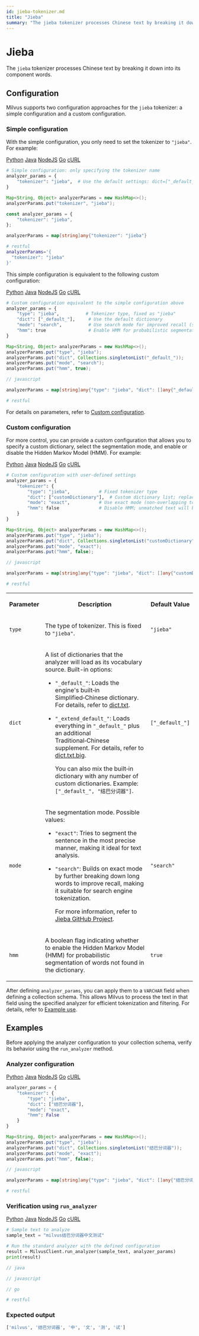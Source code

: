 ```yaml
---
id: jieba-tokenizer.md
title: "Jieba"
summary: "The jieba tokenizer processes Chinese text by breaking it down into its component words."
---
```


# Jieba

The `jieba` tokenizer processes Chinese text by breaking it down into its component words.

## Configuration

Milvus supports two configuration approaches for the `jieba` tokenizer: a simple configuration and a custom configuration.

### Simple configuration

With the simple configuration, you only need to set the tokenizer to `"jieba"`. For example:

<div class="multipleCode">
    <a href="#python">Python</a>
    <a href="#java">Java</a>
    <a href="#javascript">NodeJS</a>
    <a href="#go">Go</a>
    <a href="#bash">cURL</a>
</div>

```python
# Simple configuration: only specifying the tokenizer name
analyzer_params = {
    "tokenizer": "jieba",  # Use the default settings: dict=["_default_"], mode="search", hmm=true
}
```

```java
Map<String, Object> analyzerParams = new HashMap<>();
analyzerParams.put("tokenizer", "jieba");
```

```javascript
const analyzer_params = {
    "tokenizer": "jieba",
};
```

```go
analyzerParams = map[string]any{"tokenizer": "jieba"}
```

```bash
# restful
analyzerParams='{
  "tokenizer": "jieba"
}'
```

This simple configuration is equivalent to the following custom configuration:

<div class="multipleCode">
    <a href="#python">Python</a>
    <a href="#java">Java</a>
    <a href="#javascript">NodeJS</a>
    <a href="#go">Go</a>
    <a href="#bash">cURL</a>
</div>

```python
# Custom configuration equivalent to the simple configuration above
analyzer_params = {
    "type": "jieba",          # Tokenizer type, fixed as "jieba"
    "dict": ["_default_"],     # Use the default dictionary
    "mode": "search",          # Use search mode for improved recall (see mode details below)
    "hmm": true                # Enable HMM for probabilistic segmentation
}
```

```java
Map<String, Object> analyzerParams = new HashMap<>();
analyzerParams.put("type", "jieba");
analyzerParams.put("dict", Collections.singletonList("_default_"));
analyzerParams.put("mode", "search");
analyzerParams.put("hmm", true);
```

```javascript
// javascript
```

```go
analyzerParams = map[string]any{"type": "jieba", "dict": []any{"_default_"}, "mode": "search", "hmm": true}
```

```bash
# restful
```

For details on parameters, refer to [Custom configuration](jieba-tokenizer.md#Custom-configuration).

### Custom configuration

For more control, you can provide a custom configuration that allows you to specify a custom dictionary, select the segmentation mode, and enable or disable the Hidden Markov Model (HMM). For example:

<div class="multipleCode">
    <a href="#python">Python</a>
    <a href="#java">Java</a>
    <a href="#javascript">NodeJS</a>
    <a href="#go">Go</a>
    <a href="#bash">cURL</a>
</div>

```python
# Custom configuration with user-defined settings
analyzer_params = {
    "tokenizer": {
        "type": "jieba",           # Fixed tokenizer type
        "dict": ["customDictionary"],  # Custom dictionary list; replace with your own terms
        "mode": "exact",           # Use exact mode (non-overlapping tokens)
        "hmm": false               # Disable HMM; unmatched text will be split into individual characters
    }
}
```

```java
Map<String, Object> analyzerParams = new HashMap<>();
analyzerParams.put("type", "jieba");
analyzerParams.put("dict", Collections.singletonList("customDictionary"));
analyzerParams.put("mode", "exact");
analyzerParams.put("hmm", false);
```

```javascript
// javascript
```

```go
analyzerParams = map[string]any{"type": "jieba", "dict": []any{"customDictionary"}, "mode": "exact", "hmm": false}
```

```bash
# restful
```

<table>
   <tr>
     <th><p>Parameter</p></th>
     <th><p>Description</p></th>
     <th><p>Default Value</p></th>
   </tr>
   <tr>
     <td><p><code>type</code></p></td>
     <td><p>The type of tokenizer. This is fixed to <code>"jieba"</code>.</p></td>
     <td><p><code>"jieba"</code></p></td>
   </tr>
   <tr>
     <td><p><code>dict</code></p></td>
     <td><p>A list of dictionaries that the analyzer will load as its vocabulary source. Built-in options:</p><ul><li><p><code>"_default_"</code>: Loads the engine's built‑in Simplified‑Chinese dictionary. For details, refer to <a href="https://github.com/messense/jieba-rs/blob/v0.6.8/src/data/dict.txt">dict.txt</a>.</p></li><li><p><code>"_extend_default_"</code>: Loads everything in <code>"_default_"</code> plus an additional Traditional‑Chinese supplement. For details, refer to <a href="https://github.com/milvus-io/milvus/blob/v2.5.11/internal/core/thirdparty/tantivy/tantivy-binding/src/analyzer/data/jieba/dict.txt.big">dict.txt.big</a>.</p><p>You can also mix the built‑in dictionary with any number of custom dictionaries. Example: <code>["_default_", "结巴分词器"]</code>.</p></li></ul></td>
     <td><p><code>["_default_"]</code></p></td>
   </tr>
   <tr>
     <td><p><code>mode</code></p></td>
     <td><p>The segmentation mode. Possible values:</p><ul><li><p><code>"exact"</code>: Tries to segment the sentence in the most precise manner, making it ideal for text analysis.</p></li><li><p><code>"search"</code>: Builds on exact mode by further breaking down long words to improve recall, making it suitable for search engine tokenization.</p><p>For more information, refer to <a href="https://github.com/fxsjy/jieba">Jieba GitHub Project</a>.</p></li></ul></td>
     <td><p><code>"search"</code></p></td>
   </tr>
   <tr>
     <td><p><code>hmm</code></p></td>
     <td><p>A boolean flag indicating whether to enable the Hidden Markov Model (HMM) for probabilistic segmentation of words not found in the dictionary.</p></td>
     <td><p><code>true</code></p></td>
   </tr>
</table>

After defining `analyzer_params`, you can apply them to a `VARCHAR` field when defining a collection schema. This allows Milvus to process the text in that field using the specified analyzer for efficient tokenization and filtering. For details, refer to [Example use](analyzer-overview.md#Example-use).

## Examples

Before applying the analyzer configuration to your collection schema, verify its behavior using the `run_analyzer` method.

### Analyzer configuration

<div class="multipleCode">
    <a href="#python">Python</a>
    <a href="#java">Java</a>
    <a href="#javascript">NodeJS</a>
    <a href="#go">Go</a>
    <a href="#bash">cURL</a>
</div>

```python
analyzer_params = {
    "tokenizer": {
        "type": "jieba",
        "dict": ["结巴分词器"],
        "mode": "exact",
        "hmm": False
    }
}
```

```java
Map<String, Object> analyzerParams = new HashMap<>();
analyzerParams.put("type", "jieba");
analyzerParams.put("dict", Collections.singletonList("结巴分词器"));
analyzerParams.put("mode", "exact");
analyzerParams.put("hmm", false);
```

```javascript
// javascript
```

```go
analyzerParams = map[string]any{"type": "jieba", "dict": []any{"结巴分词器"}, "mode": "exact", "hmm": false}
```

```bash
# restful
```

### Verification using `run_analyzer`

<div class="multipleCode">
    <a href="#python">Python</a>
    <a href="#java">Java</a>
    <a href="#javascript">NodeJS</a>
    <a href="#go">Go</a>
    <a href="#bash">cURL</a>
</div>

```python
# Sample text to analyze
sample_text = "milvus结巴分词器中文测试"

# Run the standard analyzer with the defined configuration
result = MilvusClient.run_analyzer(sample_text, analyzer_params)
print(result)
```

```java
// java
```

```javascript
// javascript
```

```go
// go
```

```bash
# restful
```

### Expected output

```python
['milvus', '结巴分词器', '中', '文', '测', '试']
```

